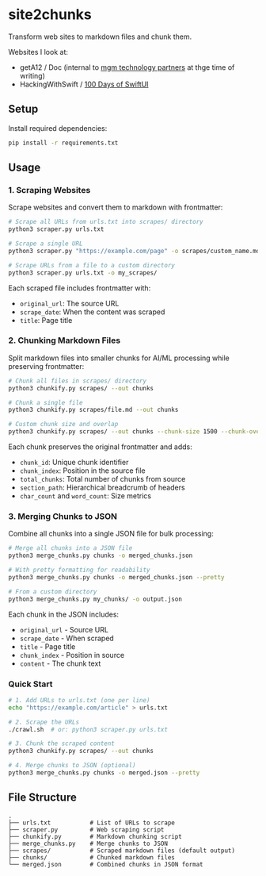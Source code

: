 # site2chunks

Transform web sites to markdown files and chunk them.

Websites I look at:

* getA12 / Doc (internal to [mgm technology partners](https://www.mgm-tp.com/a12.html) at thge time of writing)
* HackingWithSwift / [100 Days of SwiftUI](https://www.hackingwithswift.com/100/swiftui/)

## Setup

Install required dependencies:
```bash
pip install -r requirements.txt
```

## Usage

### 1. Scraping Websites

Scrape websites and convert them to markdown with frontmatter:

```bash
# Scrape all URLs from urls.txt into scrapes/ directory
python3 scraper.py urls.txt

# Scrape a single URL
python3 scraper.py "https://example.com/page" -o scrapes/custom_name.md

# Scrape URLs from a file to a custom directory
python3 scraper.py urls.txt -o my_scrapes/
```

Each scraped file includes frontmatter with:
- `original_url`: The source URL
- `scrape_date`: When the content was scraped
- `title`: Page title

### 2. Chunking Markdown Files

Split markdown files into smaller chunks for AI/ML processing while preserving frontmatter:

```bash
# Chunk all files in scrapes/ directory
python3 chunkify.py scrapes/ --out chunks

# Chunk a single file
python3 chunkify.py scrapes/file.md --out chunks

# Custom chunk size and overlap
python3 chunkify.py scrapes/ --out chunks --chunk-size 1500 --chunk-overlap 200
```

Each chunk preserves the original frontmatter and adds:
- `chunk_id`: Unique chunk identifier
- `chunk_index`: Position in the source file
- `total_chunks`: Total number of chunks from source
- `section_path`: Hierarchical breadcrumb of headers
- `char_count` and `word_count`: Size metrics

### 3. Merging Chunks to JSON

Combine all chunks into a single JSON file for bulk processing:

```bash
# Merge all chunks into a JSON file
python3 merge_chunks.py chunks -o merged_chunks.json

# With pretty formatting for readability
python3 merge_chunks.py chunks -o merged_chunks.json --pretty

# From a custom directory
python3 merge_chunks.py my_chunks/ -o output.json
```

Each chunk in the JSON includes:
* `original_url` - Source URL
* `scrape_date` - When scraped
* `title` - Page title
* `chunk_index` - Position in source
* `content` - The chunk text

### Quick Start

```bash
# 1. Add URLs to urls.txt (one per line)
echo "https://example.com/article" > urls.txt

# 2. Scrape the URLs
./crawl.sh  # or: python3 scraper.py urls.txt

# 3. Chunk the scraped content
python3 chunkify.py scrapes/ --out chunks

# 4. Merge chunks to JSON (optional)
python3 merge_chunks.py chunks -o merged.json --pretty
```

## File Structure

```
.
├── urls.txt           # List of URLs to scrape
├── scraper.py         # Web scraping script
├── chunkify.py        # Markdown chunking script
├── merge_chunks.py    # Merge chunks to JSON
├── scrapes/           # Scraped markdown files (default output)
├── chunks/            # Chunked markdown files
└── merged.json        # Combined chunks in JSON format
```

